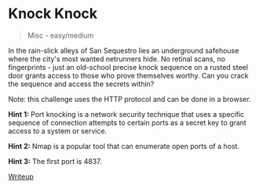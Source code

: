 # Knock Knock

> Misc - easy/medium

In the rain-slick alleys of San Sequestro lies an underground safehouse where the city's most wanted netrunners hide. No retinal scans, no fingerprints - just an old-school precise knock sequence on a rusted steel door grants access to those who prove themselves worthy. Can you crack the sequence and access the secrets within?

Note: this challenge uses the HTTP protocol and can be done in a browser.

**Hint 1:** Port knocking is a network security technique that uses a specific sequence of connection attempts to certain ports as a secret key to grant access to a system or service.

**Hint 2:** Nmap is a popular tool that can enumerate open ports of a host.

**Hint 3:** The first port is 4837.

[Writeup](writeup/README.md)
